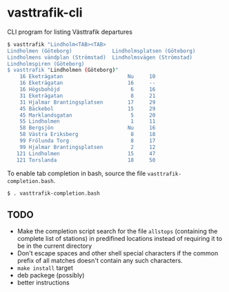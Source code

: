 vasttrafik-cli
==============

CLI program for listing Västtrafik departures

```sh
$ vasttrafik "Lindholm<TAB><TAB>
Lindholmen (Göteborg)             Lindholmsplatsen (Göteborg)
Lindholmens vändplan (Strömstad)  Lindholmsvägen (Strömstad)
Lindholmspiren (Göteborg)         
$ vasttrafik "Lindholmen (Göteborg)"
    16 Eketrägatan                     Nu     10
    16 Eketrägatan                     16     --
    16 Högsbohöjd                       6     16
    31 Eketrägatan                      8     21
    31 Hjalmar Brantingsplatsen        17     29
    45 Bäckebol                        15     29
    45 Marklandsgatan                   5     20
    55 Lindholmen                       1     11
    58 Bergsjön                        Nu     16
    58 Västra Eriksberg                 8     18
    99 Frölunda Torg                    8     17
    99 Hjalmar Brantingsplatsen         2     12
   121 Lindholmen                      15     47
   121 Torslanda                       18     50
```

To enable tab completion in bash, source the file `vasttrafik-completion.bash`.

```sh
$ . vasttrafik-completion.bash
```


TODO
----

* Make the completion script search for the file `allstops` (containing the
  complete list of stations) in predifined locations instead of requiring
  it to be in the current directory
* Don't escape spaces and other shell special characters if the common prefix
  of all matches doesn't contain any such characters.
* `make install` target
* deb packege (possibly)
* better instructions
